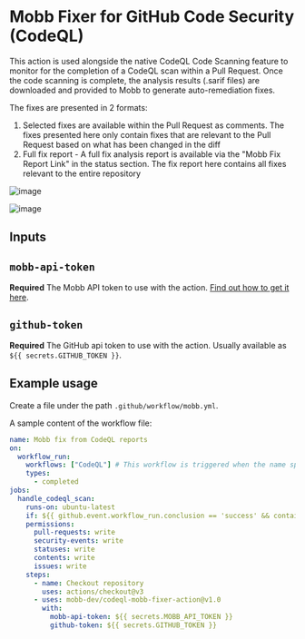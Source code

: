 # Mobb Fixer for GitHub Code Security (CodeQL) 

This action is used alongside the native CodeQL Code Scanning feature to monitor for the completion of a CodeQL scan within a Pull Request. Once the code scanning is complete, the analysis results (.sarif files) are downloaded and provided to Mobb to generate auto-remediation fixes. 

The fixes are presented in 2 formats: 
1. Selected fixes are available within the Pull Request as comments. The fixes presented here only contain fixes that are relevant to the Pull Request based on what has been changed in the diff
2. Full fix report - A full fix analysis report is available via the "Mobb Fix Report Link" in the status section. The fix report here contains all fixes relevant to the entire repository

![image](https://github.com/mobb-dev/codeql-mobb-fixer-action/assets/5158535/28869df6-9ead-4e81-b7b3-8933eb26cb95)

![image](https://github.com/mobb-dev/codeql-mobb-fixer-action/assets/5158535/05d8f498-87fb-4818-aba1-97719d910356)


## Inputs

## `mobb-api-token`

**Required** The Mobb API token to use with the action. [Find out how to get it here](https://docs.mobb.ai/mobb-user-docs/administration/access-tokens). 

## `github-token`

**Required** The GitHub api token to use with the action. Usually available as `${{ secrets.GITHUB_TOKEN }}`.

## Example usage

Create a file under the path `.github/workflow/mobb.yml`. 

A sample content of the workflow file: 

```yaml
name: Mobb fix from CodeQL reports
on:
  workflow_run:
    workflows: ["CodeQL"] # This workflow is triggered when the name specified here is triggered. In CodeQL Default Code Scanning Setup, this name is "CodeQL", if you are using CodeQL Advanced Setup, you may need to change this if you have a different workflow name. 
    types:
      - completed
jobs:
  handle_codeql_scan:
    runs-on: ubuntu-latest
    if: ${{ github.event.workflow_run.conclusion == 'success' && contains(github.event.workflow_run.head_branch,'refs/pull') }} # Check if workflow is a Pull Request Event and not a Push event
    permissions:
      pull-requests: write
      security-events: write
      statuses: write
      contents: write
      issues: write
    steps:
      - name: Checkout repository
        uses: actions/checkout@v3
      - uses: mobb-dev/codeql-mobb-fixer-action@v1.0
        with:
          mobb-api-token: ${{ secrets.MOBB_API_TOKEN }}
          github-token: ${{ secrets.GITHUB_TOKEN }}
```
